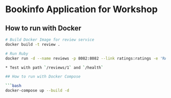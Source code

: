 # Bookinfo Application for Workshop

## How to run with Docker

```bash
# Build Docker Image for review service
docker build -t review .

# Run Ruby
docker run -d --name reviews -p 8082:8082 --link ratings:ratings -e 'RATINGS_SERVICE=http://ratings:8080' -e 'ENABLE_RATINGS=true' reviews

* Test with path `/reviews/1` and `/health`

## How to run with Docker Compose

```bash
docker-compose up --build -d
```
